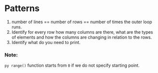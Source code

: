 # Patterns

1. number of lines == number of rows == number of times the outer loop runs.
2. Identify for every row how many columns are there, what are the types of elements and how the columns are changing in relation to the rows.
3. Identify what do you need to print.



### Note: 
```py range()``` function starts from `0` if we do not specify starting point.
